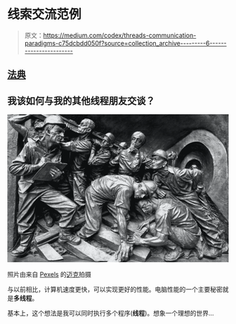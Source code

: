 # 线索交流范例

> 原文：<https://medium.com/codex/threads-communication-paradigms-c75dcbdd050f?source=collection_archive---------6----------------------->

## [法典](https://medium.com/codex)

## 我该如何与我的其他线程朋友交谈？

![](img/f0b5927f394b7fb9cafaf72aba0dc37b.png)

照片由来自 [Pexels](https://www.pexels.com/photo/embossed-sculpture-417827/?utm_content=attributionCopyText&utm_medium=referral&utm_source=pexels) 的[迈克](https://www.pexels.com/@mikebirdy?utm_content=attributionCopyText&utm_medium=referral&utm_source=pexels)拍摄

与以前相比，计算机速度更快，可以实现更好的性能。电脑性能的一个主要秘密就是**多线程**。

基本上，这个想法是我可以同时执行多个程序(**线程**)。想象一个理想的世界…